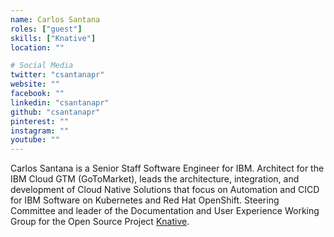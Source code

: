 ```yaml
---
name: Carlos Santana
roles: ["guest"]
skills: ["Knative"]
location: ""

# Social Media
twitter: "csantanapr"
website: ""
facebook: ""
linkedin: "csantanapr"
github: "csantanapr"
pinterest: ""
instagram: ""
youtube: ""
---
```


Carlos Santana is a Senior Staff Software Engineer for IBM. Architect for the IBM Cloud GTM 
(GoToMarket), leads the architecture, integration, and development of Cloud Native Solutions 
that focus on Automation and CICD for IBM Software on Kubernetes and Red Hat OpenShift. 
Steering Committee and leader of the Documentation and User Experience Working Group for the 
Open Source Project [Knative](https://knative.dev/).

<!--more-->

